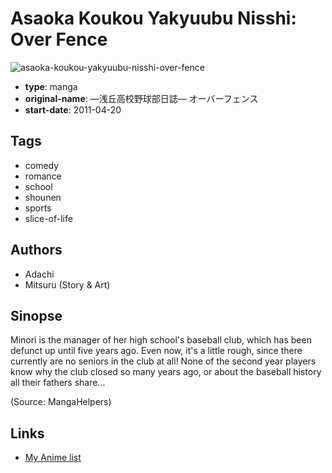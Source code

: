 # Asaoka Koukou Yakyuubu Nisshi: Over Fence

![asaoka-koukou-yakyuubu-nisshi-over-fence](https://cdn.myanimelist.net/images/manga/2/40960.jpg)

-   **type**: manga
-   **original-name**: ―浅丘高校野球部日誌― オーバーフェンス
-   **start-date**: 2011-04-20

## Tags

-   comedy
-   romance
-   school
-   shounen
-   sports
-   slice-of-life

## Authors

-   Adachi
-   Mitsuru (Story & Art)

## Sinopse

Minori is the manager of her high school's baseball club, which has been defunct up until five years ago. Even now, it's a little rough, since there currently are no seniors in the club at all! None of the second year players know why the club closed so many years ago, or about the baseball history all their fathers share...

(Source: MangaHelpers)

## Links

-   [My Anime list](https://myanimelist.net/manga/25455/Asaoka_Koukou_Yakyuubu_Nisshi__Over_Fence)
